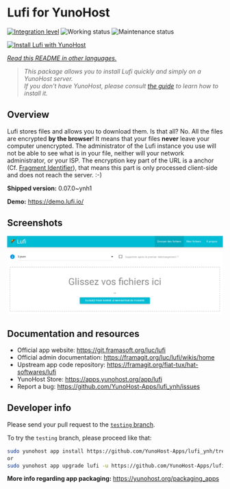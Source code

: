 <!--
N.B.: This README was automatically generated by <https://github.com/YunoHost/apps/tree/master/tools/readme_generator>
It shall NOT be edited by hand.
-->

# Lufi for YunoHost

[![Integration level](https://dash.yunohost.org/integration/lufi.svg)](https://ci-apps.yunohost.org/ci/apps/lufi/) ![Working status](https://ci-apps.yunohost.org/ci/badges/lufi.status.svg) ![Maintenance status](https://ci-apps.yunohost.org/ci/badges/lufi.maintain.svg)

[![Install Lufi with YunoHost](https://install-app.yunohost.org/install-with-yunohost.svg)](https://install-app.yunohost.org/?app=lufi)

*[Read this README in other languages.](./ALL_README.md)*

> *This package allows you to install Lufi quickly and simply on a YunoHost server.*  
> *If you don't have YunoHost, please consult [the guide](https://yunohost.org/install) to learn how to install it.*

## Overview

Lufi stores files and allows you to download them. Is that all? No. All the files are encrypted **by the browser**! It means that your files **never** leave your computer unencrypted.
The administrator of the Lufi instance you use will not be able to see what is in your file, neither will your network administrator, or your ISP.
The encryption key part of the URL is a anchor (Cf. [Fragment Identifier](https://en.wikipedia.org/wiki/Fragment_identifier)), that means this part is only processed client-side and does not reach the server. :-)


**Shipped version:** 0.07.0~ynh1

**Demo:** <https://demo.lufi.io/>

## Screenshots

![Screenshot of Lufi](./doc/screenshots/screenshot_lufi_1.png)

## Documentation and resources

- Official app website: <https://git.framasoft.org/luc/lufi>
- Official admin documentation: <https://framagit.org/luc/lufi/wikis/home>
- Upstream app code repository: <https://framagit.org/fiat-tux/hat-softwares/lufi>
- YunoHost Store: <https://apps.yunohost.org/app/lufi>
- Report a bug: <https://github.com/YunoHost-Apps/lufi_ynh/issues>

## Developer info

Please send your pull request to the [`testing` branch](https://github.com/YunoHost-Apps/lufi_ynh/tree/testing).

To try the `testing` branch, please proceed like that:

```bash
sudo yunohost app install https://github.com/YunoHost-Apps/lufi_ynh/tree/testing --debug
or
sudo yunohost app upgrade lufi -u https://github.com/YunoHost-Apps/lufi_ynh/tree/testing --debug
```

**More info regarding app packaging:** <https://yunohost.org/packaging_apps>
